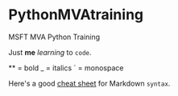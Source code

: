 # PythonMVAtraining
MSFT MVA Python Training

Just **me** _learning_ to `code`.

** = bold
_ = italics
` = monospace  

Here's a good [cheat sheet](https://en.wikipedia.org/wiki/Markdown) for Markdown `syntax`.
